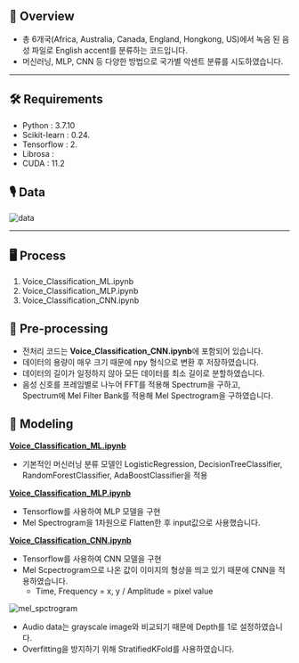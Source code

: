 
## 📢 Overview

- 총 6개국(Africa, Australia, Canada, England, Hongkong, US)에서 녹음 된 음성 파일로 English accent를 분류하는 코드입니다.
- 머신러닝, MLP, CNN 등 다양한 방법으로 국가별 악센트 분류를 시도하였습니다.

---

## 🛠️ Requirements

- Python : 3.7.10
- Scikit-learn : 0.24.
- Tensorflow : 2.
- Librosa :
- CUDA : 11.2


## 🎙️ Data

![data](https://user-images.githubusercontent.com/54276004/124896688-a068ed00-e018-11eb-9799-be83f696b1ca.png)

---

## 🖥️ Process

1. Voice_Classification_ML.ipynb
2. Voice_Classification_MLP.ipynb
3. Voice_Classification_CNN.ipynb


## 🔻 Pre-processing

- 전처리 코드는 **Voice_Classification_CNN.ipynb**에 포함되어 있습니다.
- 데이터의 용량이 매우 크기 때문에 npy 형식으로 변환 후 저장하였습니다.
- 데이터의 길이가 일정하지 않아 모든 데이터를 최소 길이로 분할하였습니다.
- 음성 신호를 프레임별로 나누어 FFT를 적용해 Spectrum을 구하고,   
Spectrum에 Mel Filter Bank를 적용해 Mel Spectrogram을 구하였습니다.


## 🔻 Modeling

**[Voice_Classification_ML.ipynb](https://github.com/devkani/English_Accent_Classification/blob/main/Voice_Classification_ML.ipynb)**

- 기본적인 머신러닝 분류 모델인 LogisticRegression, DecisionTreeClassifier,  
RandomForestClassifier, AdaBoostClassifier을 적용


**[Voice_Classification_MLP.ipynb](https://github.com/devkani/English_Accent_Classification/blob/main/Voice_Classification_ML.ipynb)**

- Tensorflow를 사용하여 MLP 모델을 구현
- Mel Spectrogram을 1차원으로 Flatten한 후 input값으로 사용했습니다.


**[Voice_Classification_CNN.ipynb](https://github.com/devkani/English_Accent_Classification/blob/main/Voice_Classification_CNN.ipynb)**

- Tensorflow를 사용하여 CNN 모델을 구현
- Mel Scpectrogram으로 나온 값이 이미지의 형상을 띄고 있기 때문에 CNN을 적용하였습니다.
    - Time, Frequency = x, y / Amplitude = pixel value

![mel_spctrogram](https://user-images.githubusercontent.com/54276004/124896625-93e49480-e018-11eb-8ac1-0985f0811e0a.png)

- Audio data는 grayscale image와 비교되기 때문에 Depth를 1로 설정하였습니다.
- Overfitting을 방지하기 위해 StratifiedKFold를 사용하였습니다.
